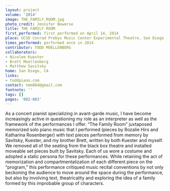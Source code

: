 ```yaml
---
layout: project
volume: '2014'
image: THE_FAMILY_ROOM.jpg
photo_credit: Jennifer Bewerse
title: THE FAMILY ROOM
first_performed: first performed on April 14, 2014
place: UCSD Conrad Prebys Music Center Experimental Theatre, San Diego, CA
times_performed: performed once in 2014
contributor: TODD MOELLENBERG
collaborators:
- Nicolee Kuester
- Brett Moellenberg
- Matthew Savitsky
home: San Diego, CA
links:
- toddpiano.com
contact: tmm884@gmail.com
footnote: ''
tags: []
pages: '082-083'
---
```


As a concert pianist specializing in avant-garde music, I have become increasingly active in questioning my role as an interpreter as well as the framework of the performances I offer. “The Family Room” juxtaposed memorized solo piano music that I performed (pieces by Rozalie Hirs and Katharina Rosenberger) with text pieces performed from memory by Savitsky, Kuester, and my brother Brett, written by both Kuester and myself. We removed all of the seating from the black box theatre and installed moveable set pieces built by Savitsky. Each of us wore a costume and adopted a static persona for these performances. While retaining the act of memorization and compartmentalization of each different piece on the “program,” this performance critiqued music recital conventions by not only beckoning the audience to move around the space during the performance, but also by involving text, theatricality and exploring the idea of a family formed by this improbable group of characters.
